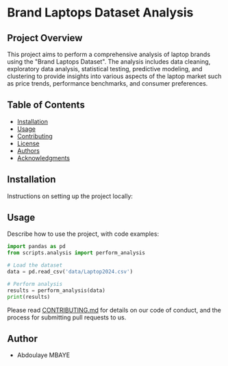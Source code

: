 # Brand Laptops Dataset Analysis

## Project Overview
This project aims to perform a comprehensive analysis of laptop brands using the "Brand Laptops Dataset". The analysis includes data cleaning, exploratory data analysis, statistical testing, predictive modeling, and clustering to provide insights into various aspects of the laptop market such as price trends, performance benchmarks, and consumer preferences.

## Table of Contents
- [Installation](#installation)
- [Usage](#usage)
- [Contributing](#contributing)
- [License](#license)
- [Authors](#authors)
- [Acknowledgments](#acknowledgments)

## Installation
Instructions on setting up the project locally:


## Usage
Describe how to use the project, with code examples:
```python
import pandas as pd
from scripts.analysis import perform_analysis

# Load the dataset
data = pd.read_csv('data/Laptop2024.csv')

# Perform analysis
results = perform_analysis(data)
print(results)
 ```




Please read [CONTRIBUTING.md](CONTRIBUTING.md) for details on our code of conduct, and the process for submitting pull requests to us.

## Author
- Abdoulaye MBAYE

